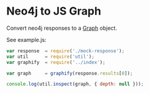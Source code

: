 # Neo4j to JS Graph

Convert neo4j responses to a [Graph](https://github.com/chenglou/data-structures/wiki/Graph) object.

See example.js:
``` js
var response  = require('./mock-response');
var util      = require('util');
var graphify  = require('../index');

var graph     = graphify(response.results[0]);

console.log(util.inspect(graph, { depth: null }));
```
